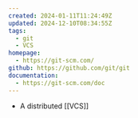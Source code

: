 ```yaml
---
created: 2024-01-11T11:24:49Z
updated: 2024-12-10T08:34:55Z
tags:
  - git
  - VCS
homepage:
  - https://git-scm.com/
github: https://github.com/git/git
documentation:
  - https://git-scm.com/doc
---
```

- A distributed [[VCS]]